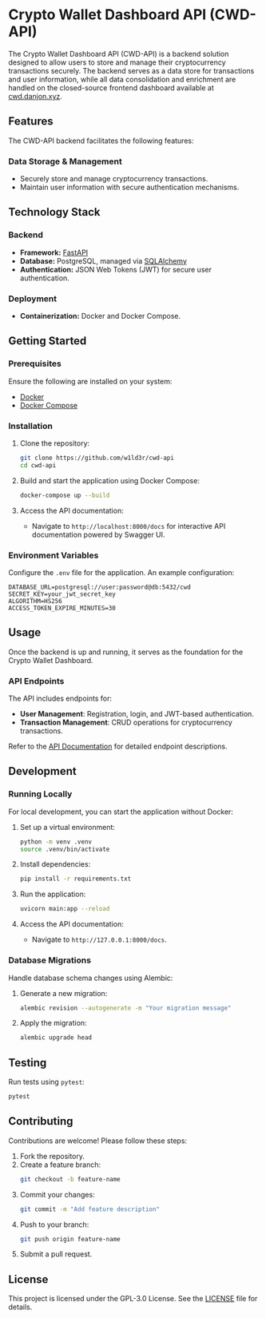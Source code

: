 # Crypto Wallet Dashboard API (CWD-API)

The Crypto Wallet Dashboard API (CWD-API) is a backend solution designed to allow users to store and manage their cryptocurrency transactions securely. The backend serves as a data store for transactions and user information, while all data consolidation and enrichment are handled on the closed-source frontend dashboard available at [cwd.danjon.xyz](https://cwd.danjon.xyz).

## Features

The CWD-API backend facilitates the following features:

### Data Storage & Management
- Securely store and manage cryptocurrency transactions.
- Maintain user information with secure authentication mechanisms.

## Technology Stack

### Backend
- **Framework:** [FastAPI](https://fastapi.tiangolo.com/)
- **Database:** PostgreSQL, managed via [SQLAlchemy](https://www.sqlalchemy.org/)
- **Authentication:** JSON Web Tokens (JWT) for secure user authentication.

### Deployment
- **Containerization:** Docker and Docker Compose.

## Getting Started

### Prerequisites

Ensure the following are installed on your system:
- [Docker](https://www.docker.com/get-started)
- [Docker Compose](https://docs.docker.com/compose/)

### Installation

1. Clone the repository:
    ```bash
    git clone https://github.com/w1ld3r/cwd-api
    cd cwd-api
    ```

2. Build and start the application using Docker Compose:
    ```bash
    docker-compose up --build
    ```

3. Access the API documentation:
    - Navigate to `http://localhost:8000/docs` for interactive API documentation powered by Swagger UI.

### Environment Variables

Configure the `.env` file for the application. An example configuration:

```env
DATABASE_URL=postgresql://user:password@db:5432/cwd
SECRET_KEY=your_jwt_secret_key
ALGORITHM=HS256
ACCESS_TOKEN_EXPIRE_MINUTES=30
```

## Usage

Once the backend is up and running, it serves as the foundation for the Crypto Wallet Dashboard.

### API Endpoints

The API includes endpoints for:
- **User Management**: Registration, login, and JWT-based authentication.
- **Transaction Management**: CRUD operations for cryptocurrency transactions.

Refer to the [API Documentation](https://cwd-api.danjon.xyz/docs) for detailed endpoint descriptions.

## Development

### Running Locally

For local development, you can start the application without Docker:

1. Set up a virtual environment:
    ```bash
    python -m venv .venv
    source .venv/bin/activate
    ```

2. Install dependencies:
    ```bash
    pip install -r requirements.txt
    ```

3. Run the application:
    ```bash
    uvicorn main:app --reload
    ```

4. Access the API documentation:
    - Navigate to `http://127.0.0.1:8000/docs`.

### Database Migrations

Handle database schema changes using Alembic:

1. Generate a new migration:
    ```bash
    alembic revision --autogenerate -m "Your migration message"
    ```

2. Apply the migration:
    ```bash
    alembic upgrade head
    ```

## Testing

Run tests using `pytest`:

```bash
pytest
```

## Contributing

Contributions are welcome! Please follow these steps:

1. Fork the repository.
2. Create a feature branch:
    ```bash
    git checkout -b feature-name
    ```
3. Commit your changes:
    ```bash
    git commit -m "Add feature description"
    ```
4. Push to your branch:
    ```bash
    git push origin feature-name
    ```
5. Submit a pull request.

## License

This project is licensed under the GPL-3.0 License. See the [LICENSE](LICENSE) file for details.
